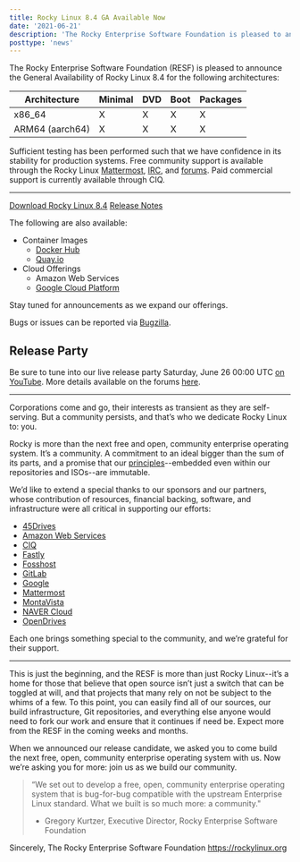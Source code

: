 ```yaml
---
title: Rocky Linux 8.4 GA Available Now
date: '2021-06-21'
description: 'The Rocky Enterprise Software Foundation is pleased to announce the general availability of Rocky Linux 8.4'
posttype: 'news'
---
```


The Rocky Enterprise Software Foundation (RESF) is pleased to announce the General Availability of Rocky Linux 8.4 for the following architectures:

| Architecture    | Minimal | DVD | Boot | Packages |
| --------------- | ------- | --- | ---- | -------- |
| x86_64          | X       | X   | X    | X        |
| ARM64 (aarch64) | X       | X   | X    | X        |

Sufficient testing has been performed such that we have confidence in its stability for production systems. Free community support is available through the Rocky Linux [Mattermost](https://chat.rockylinux.org), [IRC](https://libera.chat/), and [forums](https://forums.rockylinux.org). Paid commercial support is currently available through CIQ.

---

[Download Rocky Linux 8.4](https://rockylinux.org/download)
[Release Notes](https://docs.rockylinux.org/release_notes/8.4)

The following are also available:

- Container Images
  - [Docker Hub](https://hub.docker.com/r/rockylinux/rockylinux/tags)
  - [Quay.io](https://quay.io/repository/rockylinux/rockylinux?tab=tags)
- Cloud Offerings
  - Amazon Web Services
  - [Google Cloud Platform](https://cloud.google.com/compute/docs/images/os-details#rocky_linux)

Stay tuned for announcements as we expand our offerings.

Bugs or issues can be reported via [Bugzilla](https://bugs.rockylinux.org).

## Release Party

Be sure to tune into our live release party Saturday, June 26 00:00 UTC [on YouTube](https://youtu.be/zI1pi533pug). More details available on the forums [here](https://forums.rockylinux.org/t/rocky-linux-8-4-release-party).

---

Corporations come and go, their interests as transient as they are self-serving. But a community persists, and that’s who we dedicate Rocky Linux to: you.

Rocky is more than the next free and open, community enterprise operating system. It’s a community. A commitment to an ideal bigger than the sum of its parts, and a promise that our [principles](https://rockylinux.org/community-charter/)--embedded even within our repositories and ISOs--are immutable.

We’d like to extend a special thanks to our sponsors and our partners, whose contribution of resources, financial backing, software, and infrastructure were all critical in supporting our efforts:

- [45Drives](https://www.45drives.com/)
- [Amazon Web Services](https://aws.amazon.com/)
- [CIQ](https://ctrliq.com/)
- [Fastly](https://www.fastly.com/)
- [Fosshost](https://fosshost.org/)
- [GitLab](https://about.gitlab.com/)
- [Google](https://cloud.google.com/)
- [Mattermost](https://mattermost.org/)
- [MontaVista](https://www.mvista.com/)
- [NAVER Cloud](https://www.ncloud.com/)
- [OpenDrives](https://opendrives.com/)

Each one brings something special to the community, and we’re grateful for their support.

---

This is just the beginning, and the RESF is more than just Rocky Linux--it’s a home for those that believe that open source isn’t just a switch that can be toggled at will, and that projects that many rely on not be subject to the whims of a few. To this point, you can easily find all of our sources, our build infrastructure, Git repositories, and everything else anyone would need to fork our work and ensure that it continues if need be. Expect more from the RESF in the coming weeks and months.

When we announced our release candidate, we asked you to come build the next free, open, community enterprise operating system with us. Now we’re asking you for more: join us as we build our community.

> “We set out to develop a free, open, community enterprise operating system that is bug-for-bug compatible with the upstream Enterprise Linux standard. What we built is so much more: a community."
>
> - Gregory Kurtzer, Executive Director, Rocky Enterprise Software Foundation

Sincerely,
The Rocky Enterprise Software Foundation
https://rockylinux.org

